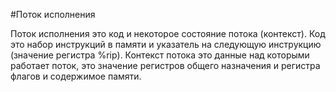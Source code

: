 #Поток исполнения

Поток исполнения это код и некоторое состояние потока (контекст).
Код это набор инструкций в памяти и указатель на cледующую инструкцию (значение регистра %rip).
Контекст потока это данные над которыми работает поток, это значение регистров общего назначения и регистра флагов и содержимое памяти.
